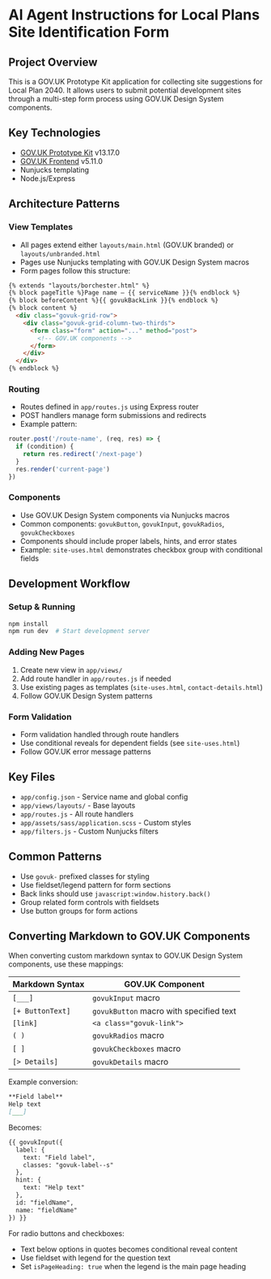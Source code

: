 # AI Agent Instructions for Local Plans Site Identification Form

## Project Overview
This is a GOV.UK Prototype Kit application for collecting site suggestions for Local Plan 2040. It allows users to submit potential development sites through a multi-step form process using GOV.UK Design System components.

## Key Technologies
- [GOV.UK Prototype Kit](https://prototype-kit.service.gov.uk/) v13.17.0
- [GOV.UK Frontend](https://design-system.service.gov.uk/) v5.11.0
- Nunjucks templating
- Node.js/Express

## Architecture Patterns

### View Templates
- All pages extend either `layouts/main.html` (GOV.UK branded) or `layouts/unbranded.html`
- Pages use Nunjucks templating with GOV.UK Design System macros
- Form pages follow this structure:
```html
{% extends "layouts/borchester.html" %}
{% block pageTitle %}Page name – {{ serviceName }}{% endblock %}
{% block beforeContent %}{{ govukBackLink }}{% endblock %}
{% block content %}
  <div class="govuk-grid-row">
    <div class="govuk-grid-column-two-thirds">
      <form class="form" action="..." method="post">
        <!-- GOV.UK components -->
      </form>
    </div>
  </div>
{% endblock %}
```

### Routing
- Routes defined in `app/routes.js` using Express router
- POST handlers manage form submissions and redirects
- Example pattern:
```js
router.post('/route-name', (req, res) => {
  if (condition) {
    return res.redirect('/next-page')
  }
  res.render('current-page')
})
```

### Components
- Use GOV.UK Design System components via Nunjucks macros
- Common components: `govukButton`, `govukInput`, `govukRadios`, `govukCheckboxes`
- Components should include proper labels, hints, and error states
- Example: `site-uses.html` demonstrates checkbox group with conditional fields

## Development Workflow

### Setup & Running
```bash
npm install
npm run dev  # Start development server
```

### Adding New Pages
1. Create new view in `app/views/`
2. Add route handler in `app/routes.js` if needed
3. Use existing pages as templates (`site-uses.html`, `contact-details.html`)
4. Follow GOV.UK Design System patterns

### Form Validation
- Form validation handled through route handlers
- Use conditional reveals for dependent fields (see `site-uses.html`)
- Follow GOV.UK error message patterns

## Key Files
- `app/config.json` - Service name and global config
- `app/views/layouts/` - Base layouts
- `app/routes.js` - All route handlers
- `app/assets/sass/application.scss` - Custom styles
- `app/filters.js` - Custom Nunjucks filters

## Common Patterns
- Use `govuk-` prefixed classes for styling
- Use fieldset/legend pattern for form sections
- Back links should use `javascript:window.history.back()`
- Group related form controls with fieldsets
- Use button groups for form actions

## Converting Markdown to GOV.UK Components
When converting custom markdown syntax to GOV.UK Design System components, use these mappings:

| Markdown Syntax | GOV.UK Component |
|----------------|------------------|
| `[___]` | `govukInput` macro |
| `[+ ButtonText]` | `govukButton` macro with specified text |
| `[link]` | `<a class="govuk-link">` |
| `( )` | `govukRadios` macro |
| `[ ]` | `govukCheckboxes` macro |
| `[> Details]` | `govukDetails` macro |

Example conversion:
```markdown
**Field label**
Help text
[___]
```
Becomes:
```html
{{ govukInput({
  label: {
    text: "Field label",
    classes: "govuk-label--s"
  },
  hint: {
    text: "Help text"
  },
  id: "fieldName",
  name: "fieldName"
}) }}
```

For radio buttons and checkboxes:
- Text below options in quotes becomes conditional reveal content
- Use fieldset with legend for the question text
- Set `isPageHeading: true` when the legend is the main page heading
